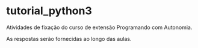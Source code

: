 # tutorial_python3
Atividades de fixação do curso de extensão Programando com Autonomia.

As respostas serão fornecidas ao longo das aulas.

